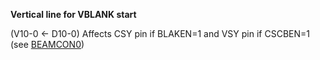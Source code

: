 **Vertical line for VBLANK start**

(V10-0 <\- D10-0) Affects CSY pin if BLAKEN=1 and VSY pin if CSCBEN=1 (see [BEAMCON0](/hardware:beamcon0))

